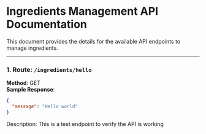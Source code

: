 # Ingredients Management API Documentation

This document provides the details for the available API endpoints to manage ingredients.

---

### 1. Route: `/ingredients/hello`
**Method**: GET  
**Sample Response**:
```json
{
  "message": "Hello world"
}
```
Description: This is a test endpoint to verify the API is working

